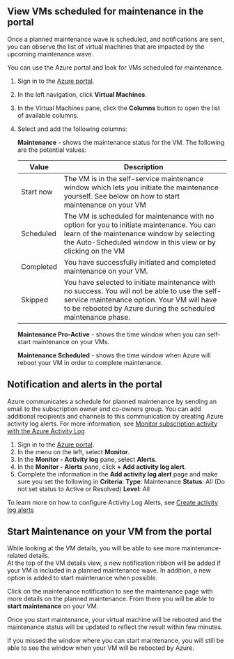 
## View VMs scheduled for maintenance in the portal

Once a planned maintenance wave is scheduled, and notifications are sent, you can observe the list of virtual machines that are impacted by the upcoming maintenance wave. 

You can use the Azure portal and look for VMs scheduled for maintenance.

1. Sign in to the [Azure portal](https://portal.azure.com).

2. In the left navigation, click **Virtual Machines**.

3. In the Virtual Machines pane, click the **Columns** button to open the list of available columns.

4. Select and add the following columns:

   **Maintenance** - shows the maintenance status for the VM. The following are the potential values:
      
      | Value | Description |
      |-------|-------------|
      | Start now | The VM is in the self-service maintenance window which lets you initiate the maintenance yourself. See below on how to start maintenance on your VM | 
      | Scheduled | The VM is scheduled for maintenance with no option for you to initiate maintenance. You can learn of the maintenance window by selecting the Auto-Scheduled window in this view or by clicking on the VM | 
      | Completed | You have successfully initiated and completed maintenance on your VM. | 
      | Skipped| You have selected to initiate maintenance with no success. You will not be able to use the  self-service maintenance option. Your VM will have to be rebooted by Azure during the scheduled maintenance phase. | 

   **Maintenance Pro-Active** - shows the time window when you can self-start maintenance on your VMs.
   
   **Maintenance Scheduled** - shows the time window when Azure will reboot your VM in order to complete maintenance. 




## Notification and alerts in the portal

Azure communicates a schedule for planned maintenance by sending an email to the subscription owner and co-owners group. You can add additional recipients and channels to this communication by creating Azure activity log alerts. For more information, see [Monitor subscription activity with the Azure Activity Log](../articles/monitoring-and-diagnostics/monitoring-overview-activity-logs.md)

1. Sign in to the [Azure portal](https://portal.azure.com).
2. In the menu on the left, select **Monitor**. 
3. In the **Monitor - Activity log** pane, select **Alerts**.
4. In the **Monitor - Alerts** pane, click **+ Add activity log alert**.
5. Complete the information in the **Add activity log alert** page and make sure you set the following in **Criteria**:
    **Type**: Maintenance 
    **Status**: All (Do not set status to Active or Resolved)
    **Level**: All
    
To learn more on how to configure Activity Log Alerts, see [Create activity log alerts](../articles/monitoring-and-diagnostics/monitoring-activity-log-alerts.md)
    
    
## Start Maintenance on your VM from the portal

While looking at the VM details, you will be able to see more maintenance-related details.  
At the top of the VM details view, a new notification ribbon will be added if your VM is included in a planned maintenance wave. In addition, a new option is added to start maintenance when possible. 


Click on the maintenance notification to see the maintenance page with more details on the planned maintenance. From there you will be able to **start maintenance** on your VM.

Once you start maintenance, your virtual machine will be rebooted and the maintenance status will be updated to reflect the result within few minutes.

If you missed the window where you can start maintenance, you will still be able to see the window when your VM will be rebooted by Azure. 
